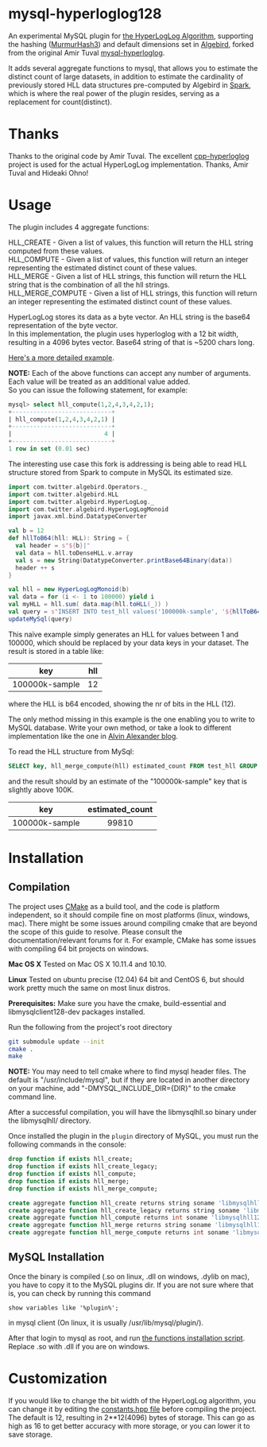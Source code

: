 mysql-hyperloglog128
=================

An experimental MySQL plugin for [the HyperLogLog Algorithm](http://en.wikipedia.org/wiki/HyperLogLog), supporting the hashing ([MurmurHash3](https://en.wikipedia.org/wiki/MurmurHash)) and default dimensions set in [Algebird](https://github.com/twitter/algebird), forked from the original Amir Tuval [mysql-hyperloglog](https://github.com/amirtuval/mysql-hyperloglog).

It adds several aggregate functions to mysql, that allows you to estimate the distinct count of large datasets, in addition to estimate the cardinality of previously stored HLL data structures pre-computed by Algebird in [Spark](http://spark.apache.org), which is where the real power of the plugin resides, serving as a replacement for count(distinct).


Thanks
======
Thanks to the original code by Amir Tuval.
The excellent [cpp-hyperloglog](https://github.com/hideo55/cpp-HyperLogLog) project is used for the actual HyperLogLog implementation. Thanks, Amir Tuval and Hideaki Ohno!

Usage
=====

The plugin includes 4 aggregate functions:

HLL_CREATE - Given a list of values, this function will return the HLL string computed from these values.  
HLL_COMPUTE - Given a list of values, this function will return an integer representing the estimated distinct count of these values.  
HLL_MERGE - Given a list of HLL strings, this function will return the HLL string that is the combination of all the hll strings.  
HLL_MERGE_COMPUTE - Given a list of HLL strings, this function will return an integer representing the estimated distinct count of these values.
  
HyperLogLog stores its data as a byte vector. An HLL string is the base64 representation of the byte vector.  
In this implementation, the plugin uses hyperloglog with a 12 bit width, resulting in a 4096 bytes vector. Base64 string of that is ~5200 chars long.
  
[Here's a more detailed example](sql/example.sql).

**NOTE:** Each of the above functions can accept any number of arguments. Each value will be treated as an additional value added.  
So you can issue the following statement, for example:

```sql
mysql> select hll_compute(1,2,4,3,4,2,1);
+----------------------------+
| hll_compute(1,2,4,3,4,2,1) |
+----------------------------+
|                          4 |
+----------------------------+
1 row in set (0.01 sec)
```

The interesting use case this fork is addressing is being able to read HLL structure stored from Spark to compute in MySQL its estimated size.

```scala
import com.twitter.algebird.Operators._
import com.twitter.algebird.HLL
import com.twitter.algebird.HyperLogLog._
import com.twitter.algebird.HyperLogLogMonoid
import javax.xml.bind.DatatypeConverter

val b = 12
def hllToB64(hll: HLL): String = {
  val header = s"${b}|"
  val data = hll.toDenseHLL.v.array
  val s = new String(DatatypeConverter.printBase64Binary(data))
  header ++ s
}

val hll = new HyperLogLogMonoid(b)
val data = for (i <- 1 to 100000) yield i
val myHLL = hll.sum( data.map(hll.toHLL(_)) )
val query = s"INSERT INTO test_hll values('100000k-sample', '${hllToB64(myHLL)}');"
updateMySql(query)
```

This naïve example simply generates an HLL for values between 1 and 100000, which should be replaced by your data keys in your dataset. The result is stored in a table like:

| key          | hll         |
|:------------:|:-----------:|
|100000k-sample| 12|AQgEAQ...|

where the HLL is b64 encoded, showing the nr of bits in the HLL (12).

The only method missing in this example is the one enabling you to write to MySQL database. Write your own method, or take a look to different implementation like the one in [Alvin Alexander blog](http://alvinalexander.com/scala/scala-jdbc-connection-mysql-sql-select-example).

To read the HLL structure from MySql:

```sql
SELECT key, hll_merge_compute(hll) estimated_count FROM test_hll GROUP BY key;
```

and the result should by an estimate of the "100000k-sample" key that is slightly above 100K.

| key          | estimated_count |
|:------------:|:---------------:|
|100000k-sample| 99810           |


Installation
============

Compilation
-----------

The project uses [CMake](http://www.cmake.org/) as a build tool, and
the code is platform independent, so it should compile fine on most
platforms (linux, windows, mac).
There might be some issues around compiling cmake that are beyond the
scope of this guide to resolve. Please consult the documentation/relevant
forums for it. For example, CMake has some issues with compiling 64 bit
projects on windows.

**Mac OS X**
Tested on Mac OS X 10.11.4 and 10.10.

**Linux**
Tested on ubuntu precise (12.04) 64 bit and CentOS 6, but should work
pretty much the same on most linux distros.
  
**Prerequisites:** Make sure you have the cmake, build-essential and
libmysqlclient128-dev packages installed.

Run the following from the project's root directory

```bash
git submodule update --init
cmake .
make
```
  
**NOTE:** You may need to tell cmake where to find mysql header files.
The default is "/usr/include/mysql", but if they are located in another
directory on your machine, add "-DMYSQL_INCLUDE_DIR={DIR}" to the
cmake command line.

After a successful compilation, you will have the libmysqlhll.so binary
under the libmysqlhll/ directory.

Once installed the plugin in the `plugin` directory of MySQL, you
must run the following commands in the console:

```sql
drop function if exists hll_create;
drop function if exists hll_create_legacy;
drop function if exists hll_compute;
drop function if exists hll_merge;
drop function if exists hll_merge_compute;

create aggregate function hll_create returns string soname 'libmysqlhll128.so';
create aggregate function hll_create_legacy returns string soname 'libmysqlhll128.so';
create aggregate function hll_compute returns int soname 'libmysqlhll128.so';
create aggregate function hll_merge returns string soname 'libmysqlhll128.so';
create aggregate function hll_merge_compute returns int soname 'libmysqlhll128.so';
```

MySQL Installation
------------------

Once the binary is compiled (.so on linux, .dll on windows, .dylib on mac), you have to copy it to the MySQL plugins dir. If you are not sure where that is, you can check by running this command 
  
`show variables like '%plugin%';`  
  
in mysql client (On linux, it is usually /usr/lib/mysql/plugin/).

After that login to mysql as root, and run [the functions installation script](sql/udf.sql). Replace .so with .dll if you are on windows.


Customization
=============

If you would like to change the bit width of the HyperLogLog algorithm, you can change it by editing the [constants.hpp file](libmysqlhll128/mysqlhll.cpp) before compiling the project.  
The default is 12, resulting in 2**12(4096) bytes of storage. This can go as high as 16 to get better accuracy with more storage, or you can lower it to save storage.
